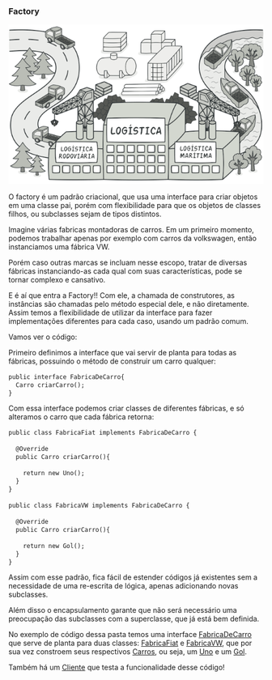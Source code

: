### Factory

![factory](../../imgs/factory.png)

O factory é um padrão criacional, que usa uma interface para criar objetos em uma classe pai, porém com flexibilidade para que os objetos de classes filhos, ou subclasses sejam de tipos distintos.

Imagine várias fabricas montadoras de carros. Em um primeiro momento, podemos trabalhar apenas por exemplo com carros da volkswagen, então instanciamos uma fábrica VW.

Porém caso outras marcas se incluam nesse escopo, tratar de diversas fábricas instanciando-as cada qual com suas características, pode se tornar complexo e cansativo.

E é aí que entra a Factory!! Com ele, a chamada de construtores, as instâncias são chamadas pelo método especial dele, e não diretamente. Assim temos a flexibilidade de utilizar da interface para fazer implementações diferentes para cada caso, usando um padrão comum.

Vamos ver o código:

Primeiro definimos a interface que vai servir de planta para todas as fábricas, possuindo o método de construir um carro qualquer:
```
public interface FabricaDeCarro{
  Carro criarCarro();
}
```

Com essa interface podemos criar classes de diferentes fábricas, e só alteramos o carro que cada fábrica retorna:
```
public class FabricaFiat implements FabricaDeCarro {
  
  @Override
  public Carro criarCarro(){
    
    return new Uno();
  }
}

public class FabricaVW implements FabricaDeCarro {
  
  @Override
  public Carro criarCarro(){
    
    return new Gol();
  }
}
```

Assim com esse padrão, fica fácil de estender códigos já existentes sem a necessidade de uma re-escrita de lógica, apenas adicionando novas subclasses.

Além disso o encapsulamento garante que não será necessário uma preocupação das subclasses com a superclasse, que já está bem definida.


No exemplo de código dessa pasta temos uma interface [FabricaDeCarro](./FabricaDeCarro.java) que serve de planta para duas classes: [FabricaFiat](./FabricaFiat.java) e [FabricaVW](./FabricaVW.java), que por sua vez constroem seus respectivos [Carros](./Carro.java), ou seja, um [Uno](./Uno.java) e um [Gol](./Gol.java).

Também há um [Cliente](./Cliente.java) que testa a funcionalidade desse código!
